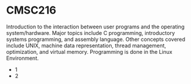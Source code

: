# CMSC216

Introduction to the interaction between user programs and the operating system/hardware. Major topics include C programming, introductory systems programming, and assembly language. Other concepts covered include UNIX, machine data representation, thread management, optimization, and virtual memory. Programming is done in the Linux Environment.

* 1
* 2